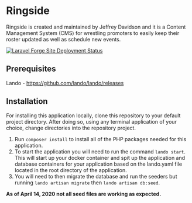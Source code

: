 # Ringside

Ringside is created and maintained by Jeffrey Davidson and it is a Content Management System (CMS) for wrestling promoters to easily keep their roster updated as well as schedule new events.

[![Laravel Forge Site Deployment Status](https://img.shields.io/endpoint?url=https%3A%2F%2Fforge.laravel.com%2Fsite-badges%2Fc403536a-0e14-491a-ae2a-c6c3b529ed19&style=flat)](https://forge.laravel.com)

## Prerequisites

Lando - https://github.com/lando/lando/releases


## Installation
For installing this application locally, clone this repository to your default project directory. After doing so, using any terminal application of your choice, change directories into the repository project.

1. Run `composer install` to install all of the PHP packages needed for this application.
2. To start the application you will need to run the command `lando start`. This will start up your docker container and spit up the application and database containers for your application based on the lando.yaml file located in the root directory of the application.
3. You will need to then migrate the database and run the seeders but running `lando artisan migrate` then `lando artisan db:seed`.


**As of April 14, 2020 not all seed files are working as expected.**
